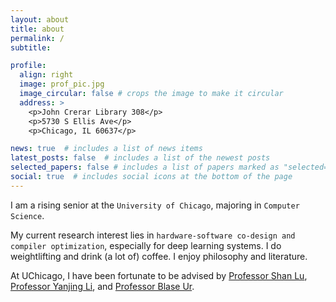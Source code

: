 ```yaml
---
layout: about
title: about
permalink: /
subtitle:

profile:
  align: right
  image: prof_pic.jpg
  image_circular: false # crops the image to make it circular
  address: >
    <p>John Crerar Library 308</p>
    <p>5730 S Ellis Ave</p>
    <p>Chicago, IL 60637</p>

news: true  # includes a list of news items
latest_posts: false  # includes a list of the newest posts
selected_papers: false # includes a list of papers marked as "selected={true}"
social: true  # includes social icons at the bottom of the page
---
```


I am a rising senior at the `University of Chicago`, majoring in `Computer Science`. 

My current research interest lies in `hardware-software co-design and compiler optimization`, especially for deep learning systems. I do weightlifting and drink (a lot of) coffee. I enjoy philosophy and literature.

At UChicago, I have been fortunate to be advised by [Professor Shan Lu](http://people.cs.uchicago.edu/~shanlu/), [Professor Yanjing Li](http://people.cs.uchicago.edu/~yanjingl/), and [Professor Blase Ur](https://www.blaseur.com/). 


<!-- I had also been glad to work for [Professor Junchen Jiang](https://people.cs.uchicago.edu/~junchenj/), [Professor Yanjing Li](http://people.cs.uchicago.edu/~yanjingl/), [Professor Ben Zhao](https://people.cs.uchicago.edu/~ravenben/), [Professor Haryadi Gunawi](http://people.cs.uchicago.edu/~haryadi/) and [Professor Borja Sotomajor](http://people.cs.uchicago.edu/~borja/) as a Teaching Assistant on Computer Systems and Software Systems, respectively. -->

<!-- <h2><a style="color: inherit;">visitor traffics</a></h2>
<script type="text/javascript" id="clstr_globe" src="//clustrmaps.com/globe.js?d=Uh7DK4eB_0_NuW2yFLoLGxh7bKUnIEhpgvJj7qXedG4"></script> -->

<!-- Link to your favorite [subreddit](http://reddit.com). You can put a picture in, too. The code is already in, just name your picture `prof_pic.jpg` and put it in the `img/` folder.

Put your address / P.O. box / other info right below your picture. You can also disable any of these elements by editing `profile` property of the YAML header of your `_pages/about.md`. Edit `_bibliography/papers.bib` and Jekyll will render your [publications page](/al-folio/publications/) automatically.

Link to your social media connections, too. This theme is set up to use [Font Awesome icons](http://fortawesome.github.io/Font-Awesome/) and [Academicons](https://jpswalsh.github.io/academicons/), like the ones below. Add your Facebook, Twitter, LinkedIn, Google Scholar, or just disable all of them. -->
